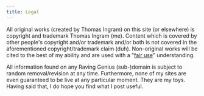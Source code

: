 ```yaml
---
title: Legal
---
```


All original works (created by Thomas Ingram) on this site (or elsewhere) is copyright and trademark Thomas Ingram (me). Content which is covered by other people's copyright and/or trademark and/or both is not covered in the aforementioned copyright/trademark claim (duh). Non-original works will be cited to the best of my ability and are used with a "[fair use](https://en.wikipedia.org/wiki/Fair_use)" understanding.

All information found on any Raving Genius (sub-)domain is subject to random removal/revision at any time. Furthermore, none of my sites are even guaranteed to be live at any particular moment. They are my toys. Having said that, I do hope you find what I post useful.
